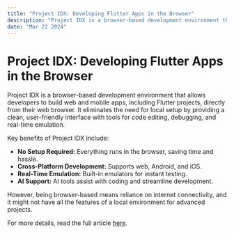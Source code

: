 ```yaml
---
title: "Project IDX: Developing Flutter Apps in the Browser"
description: "Project IDX is a browser-based development environment that allows to build web and mobile apps directly from their web browser."
date: "Mar 22 2024"
---
```

# Project IDX: Developing Flutter Apps in the Browser

Project IDX is a browser-based development environment that allows developers to build web and mobile apps, including Flutter projects, directly from their web browser. It eliminates the need for local setup by providing a clean, user-friendly interface with tools for code editing, debugging, and real-time emulation.

Key benefits of Project IDX include:
- **No Setup Required:** Everything runs in the browser, saving time and hassle.
- **Cross-Platform Development:** Supports web, Android, and iOS.
- **Real-Time Emulation:** Built-in emulators for instant testing.
- **AI Support:** AI tools assist with coding and streamline development.

However, being browser-based means reliance on internet connectivity, and it might not have all the features of a local environment for advanced projects.

For more details, read the full article [here](https://medium.com/ravindu-kavishka/project-idx-developing-flutter-apps-in-the-browser-9dc745f43016).
